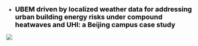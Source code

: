 - <a href="https://papers.ssrn.com/sol3/papers.cfm?abstract_id=5555721" style="color: black; text-decoration: none;">
    <strong><span style="font-size: 18px;">UBEM driven by localized weather data for addressing urban building energy risks under compound heatwaves and UHI: a Beijing campus case study</span></strong>
  </a>

<img src="https://shawnzhang7829.github.io/worksimage/Paper_1.jpg" style="max-width: 50%; height: auto; display: block; margin-top: 15px;" />